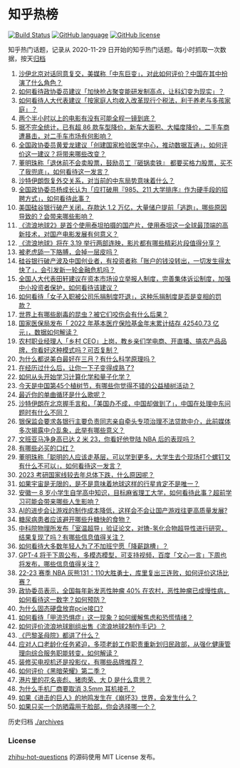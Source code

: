 # 知乎热榜
[![Build Status](https://github.com/ToWeLong/zhihu-hot-questions/workflows/CI/badge.svg)](https://github.com/ToWeLong/zhihu-hot-questions/actions)
[![GitHub language](https://img.shields.io/badge/language-golang-orange.svg)](https://golang.org/)
[![GitHub license](https://img.shields.io/github/license/ToWeLong/zhihu-hot-questions)](https://github.com/ToWeLong/zhihu-hot-questions/blob/main/LICENSE)

知乎热门话题，记录从 2020-11-29 日开始的知乎热门话题。每小时抓取一次数据，按天[归档](./archives)

<!-- BEGIN -->

1. [沙伊北京对话同意复交，美媒称「中东巨变」，对此如何评价？中国在其中扮演了什么角色？](https://www.zhihu.com/question/588867400)
1. [如何看待政协委员建议「加快抢占聚变能研发制高点，让科幻变为现实」？](https://www.zhihu.com/question/588594252)
1. [如何看待人大代表建议「按家庭人均收入改革现行个税法，利于养老与多孩家庭」？](https://www.zhihu.com/question/588383118)
1. [两个半小时以上的电影有没有可能全程一镜到底？](https://www.zhihu.com/question/587123825)
1. [据不完全统计，已有超 86 款车型降价，新车大面积、大幅度降价，二手车商遭暴击，对二手车市场有何影响？](https://www.zhihu.com/question/588874290)
1. [全国政协委员黄爱龙建议「创建国家检验医学中心，推动数据互通」，如何评价这一建议？将带来哪些改变？](https://www.zhihu.com/question/588950092)
1. [董明珠称「退休前不会卖股票，鼓励员工『砸锅卖铁』 都要买格力股票，买不了我兜底」，如何看待这一发言？](https://www.zhihu.com/question/588877790)
1. [沙特伊朗恢复外交关系，对当前的中东局势意味着什么？](https://www.zhihu.com/question/588818081)
1. [全国政协委员杨成长认为「应打破用『985、211 大学排序』作为硬手段的招聘方式」，如何看待此事？](https://www.zhihu.com/question/588479623)
1. [美国硅谷银行破产关闭，存款达 1.2 万亿，大量储户提前「逃跑」，哪些原因导致的？会带来哪些影响？](https://www.zhihu.com/question/588853220)
1. [《流浪地球2》是首个使用泰坦拍摄的国产片，使用泰坦这一全球最顶端的高新技术，对国产电影发展有何意义？](https://www.zhihu.com/question/588872450)
1. [《流浪地球》将在 3.19 举行两部连映，影片都有哪些精彩片段值得分享？](https://www.zhihu.com/question/588684657)
1. [被老虎舔一下胳膊，会掉一层皮吗？](https://www.zhihu.com/question/587649187)
1. [硅谷银行破产波及中国创业者，有投资者称「账户的钱没转出，一切发生得太快了」，会引发新一轮金融危机吗？](https://www.zhihu.com/question/589001140)
1. [全国人大代表田轩建议在资本市场设立举报人制度，完善集体诉讼制度，加强中小投资者保护，如何看待该建议？](https://www.zhihu.com/question/588691774)
1. [如何看待「女子入职被公司乐捐制度吓退」，这种乐捐制度是否是变相的罚款？](https://www.zhihu.com/question/588446708)
1. [世界上有哪些剧毒的昆虫？被它们咬伤会有什么后果？](https://www.zhihu.com/question/588679358)
1. [国家医保局发布「 2022 年基本医疗保险基金年末累计结存 42540.73 亿元」，数据如何解读？](https://www.zhihu.com/question/588538541)
1. [农村职业经理人「乡村 CEO」上岗，教乡亲们学电商、开直播、搞农产品品牌，你看好这种模式吗？可否复制？](https://www.zhihu.com/question/587305050)
1. [为什么都说美白最好在三月？有什么科学原理吗？](https://www.zhihu.com/question/584153608)
1. [在经历过什么后，让你一下子变得成熟了?](https://www.zhihu.com/question/588994340)
1. [如何从头开始学习计算化学和量子化学？](https://www.zhihu.com/question/588719010)
1. [今天是中国第45个植树节，有哪些你觉得不错的公益植树活动？](https://www.zhihu.com/question/589061868)
1. [最近你的单曲循环是什么歌呢？](https://www.zhihu.com/question/588809692)
1. [沙特伊朗在北京握手言和，「美国办不成，中国却做到了」，中国在处理中东问题时有什么不同？](https://www.zhihu.com/question/589062646)
1. [银保监会要求各银行主要负责同志亲自牵头专项治理不法贷款中介，此前媒体多次揭露中介乱象，此举有哪些意义？](https://www.zhihu.com/question/588655915)
1. [文班亚马净身高已达 2 米 23，你看好他登陆 NBA 后的表现吗？](https://www.zhihu.com/question/585599772)
1. [有哪些必买的口红？](https://www.zhihu.com/question/442011507)
1. [董明珠称「聪明的人应该走基层，可以学到更多，大学生去个现场打个螺钉又有什么不可以」，如何看待这一发言？](https://www.zhihu.com/question/588877807)
1. [2023 考研国家线较去年总体下跌，什么原因呢？](https://www.zhihu.com/question/588794134)
1. [如果宇宙是无限的，是不是意味着地球这样的行星肯定不是唯一？](https://www.zhihu.com/question/588658441)
1. [安徽一 8 岁小学生自学高中知识，目标麻省理工大学，如何看待此事？超前学习可能会带来哪些人生影响？](https://www.zhihu.com/question/588670449)
1. [AI的进步会让游戏的制作成本降低，这样会不会让国产游戏往更高质量发展?](https://www.zhihu.com/question/587293371)
1. [糖尿病患者应该避开哪些升糖快的食物？](https://www.zhihu.com/question/581818915)
1. [中科院物理所发布「室温超导」验证论文，对镥-氢化合物超导性进行研究，结果复现了吗？有哪些信息值得关注？](https://www.zhihu.com/question/588687533)
1. [如何看待大多数年轻人为了不加班宁愿「降薪跳槽」？](https://www.zhihu.com/question/587699032)
1. [GPT-4 将于下周公布，多模态模型，可支持视频，百度「文心一言」下周也将发布，哪些信息值得关注？](https://www.zhihu.com/question/588714203)
1. [22-23 赛季 NBA 灰熊131：110大胜勇士，库里复出三连败，如何评价这场比赛？](https://www.zhihu.com/question/588664703)
1. [政协委员表示，全国每年新发恶性肿瘤 40% 在农村，恶性肿瘤已成慢性病，如何看待这一数字？如何预防？](https://www.zhihu.com/question/588964539)
1. [为什么固态硬盘放弃pcie接口?](https://www.zhihu.com/question/588631611)
1. [如何看待「甲流恐惧症」这一现象？如何缓解焦虑和恐慌情绪？](https://www.zhihu.com/question/588652629)
1. [如何评价流浪地球剧组出售《流浪地球2制作手记》？](https://www.zhihu.com/question/588859720)
1. [《巴黎圣母院》都讲了什么？](https://www.zhihu.com/question/587721445)
1. [应对人口老龄化任务紧迫，多项老龄工作职责重新划归民政部，从强化健康管理向综合服务职能转变，如何解读？](https://www.zhihu.com/question/588253569)
1. [装修买电视机还是投影仪，有哪些品牌推荐？](https://www.zhihu.com/question/585163523)
1. [如何评价《黑暗荣耀》第二季？](https://www.zhihu.com/question/588717273)
1. [港片里的花名丧彪、猪肉荣、大 D 是什么意思？](https://www.zhihu.com/question/586832211)
1. [为什么手机厂商要取消 3.5mm 耳机接孔？](https://www.zhihu.com/question/581764761)
1. [如果《进击的巨人》的地鸣发生在《崩坏3》世界，会发生什么？](https://www.zhihu.com/question/588555461)
1. [如果只买一个防晒霜用于脸部，你会选择哪一个？](https://www.zhihu.com/question/275183399)

<!-- END -->

历史归档 [./archives](./archives)


### License
[zhihu-hot-questions](https://github.com/towelong/zhihu-hot-questions) 的源码使用 MIT License 发布。